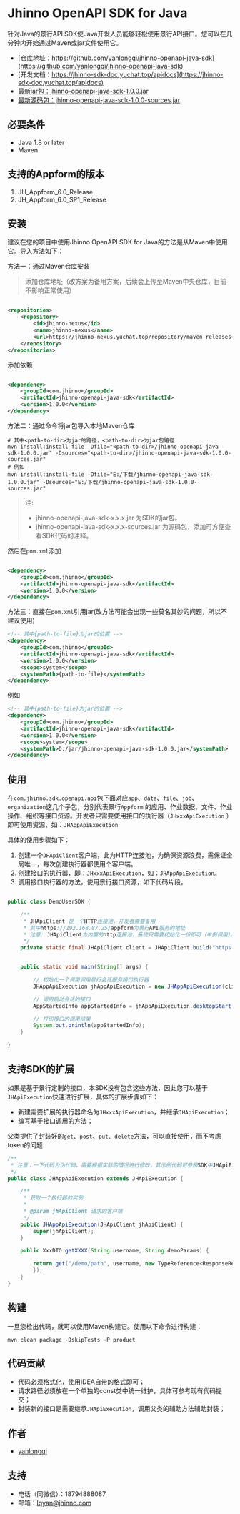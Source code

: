 # Jhinno OpenAPI SDK for Java

针对Java的景行API SDK使Java开发人员能够轻松使用景行API接口。您可以在几分钟内开始通过Maven或jar文件使用它。

- [仓库地址：https://github.com/yanlongqi/jhinno-openapi-java-sdk](https://github.com/yanlongqi/jhinno-openapi-java-sdk)
- [开发文档：https://jhinno-sdk-doc.yuchat.top/apidocs](https://jhinno-sdk-doc.yuchat.top/apidocs)
- [最新jar包：jhinno-openapi-java-sdk-1.0.0.jar](https://jhinno-jenkins.yuchat.top/job/jhinno-openapi-java-sdk/lastSuccessfulBuild/artifact/target/jhinno-openapi-java-sdk-1.0.0.jar)
- [最新源码包：jhinno-openapi-java-sdk-1.0.0-sources.jar](https://jhinno-jenkins.yuchat.top/job/jhinno-openapi-java-sdk/lastSuccessfulBuild/artifact/target/jhinno-openapi-java-sdk-1.0.0-sources.jar)

## 必要条件

- Java 1.8 or later
- Maven

## 支持的Appform的版本

1. JH_Appform_6.0_Release
2. JH_Appform_6.0_SP1_Release

## 安装

建议在您的项目中使用Jhinno OpenAPI SDK for Java的方法是从Maven中使用它。导入方法如下：

方法一：通过Maven仓库安装

> 添加仓库地址（改方案为备用方案，后续会上传至Maven中央仓库，目前不影响正常使用）

```xml

<repositories>
    <repository>
        <id>jhinno-nexus</id>
        <name>jhinno-nexus</name>
        <url>https://jhinno-nexus.yuchat.top/repository/maven-releases</url>
    </repository>
</repositories>
```

添加依赖

```xml

<dependency>
    <groupId>com.jhinno</groupId>
    <artifactId>jhinno-openapi-java-sdk</artifactId>
    <version>1.0.0</version>
</dependency>
```

方法二：通过命令将jar包导入本地Maven仓库

```shell
# 其中<path-to-dir>为jar的路径，<path-to-dir>为jar包路径
mvn install:install-file -Dfile="<path-to-dir>/jhinno-openapi-java-sdk-1.0.0.jar" -Dsources="<path-to-dir>/jhinno-openapi-java-sdk-1.0.0-sources.jar"
# 例如
mvn install:install-file -Dfile="E:/下载/jhinno-openapi-java-sdk-1.0.0.jar" -Dsources="E:/下载/jhinno-openapi-java-sdk-1.0.0-sources.jar"
```

> 注: 
> - jhinno-openapi-java-sdk-x.x.x.jar 为SDK的jar包。
> - jhinno-openapi-java-sdk-x.x.x-sources.jar 为源码包，添加可方便查看SDK代码的注释。

然后在`pom.xml`添加

```xml

<dependency>
    <groupId>com.jhinno</groupId>
    <artifactId>jhinno-openapi-java-sdk</artifactId>
    <version>1.0.0</version>
</dependency>
```

方法三：直接在`pom.xml`引用jar(改方法可能会出现一些莫名其妙的问题，所以不建议使用)

```xml
<!-- 其中{path-to-file}为jar的位置 -->
<dependency>
    <groupId>com.jhinno</groupId>
    <artifactId>jhinno-openapi-java-sdk</artifactId>
    <version>1.0.0</version>
    <scope>system</scope>
    <systemPath>{path-to-file}</systemPath>
</dependency>
```

例如

```xml
<!-- 其中{path-to-file}为jar的位置 -->
<dependency>
    <groupId>com.jhinno</groupId>
    <artifactId>jhinno-openapi-java-sdk</artifactId>
    <version>1.0.0</version>
    <scope>system</scope>
    <systemPath>D:/jar/jhinno-openapi-java-sdk-1.0.0.jar</systemPath>
</dependency>
```

## 使用

在`com.jhinno.sdk.openapi.api`包下面对应`app`、`data`、`file`、`job`、`organization`这几个子包，分别代表景行`Appform`
的应用、作业数据、文件、作业操作、组织等接口资源。开发者只需要使用接口的执行器（`JHxxxApiExecution`
）即可使用资源，如：`JHAppApiExecution`

具体的使用步骤如下：

1. 创建一个`JHApiClient`客户端，此为HTTP连接池，为确保资源浪费，需保证全局唯一，每次创建执行器都使用个客户端。
2. 创建接口的执行器，即：`JHxxxApiExecution`，如：`JHAppApiExecution`。
3. 调用接口执行器的方法，使用景行接口资源，如下代码片段。

```java

public class DemoUserSDK {

    /**
     * JHApiClient 是一个HTTP连接池，开发者需要复用
     * 其中https://192.168.87.25/appform为景行API服务的地址
     * 注意: JHApiClient为内置的http连接池，系统只需要初始化一份即可（单例调用）。
     */
    private static final JHApiClient client = JHApiClient.build("https://192.168.87.25/appform");


    public static void main(String[] args) {

        // 初始化一个调用调用景行会话服务接口执行器
        JHAppApiExecution jhAppApiExecution = new JHAppApiExecution(client);

        // 调用启动会话的接口
        AppStartedInfo appStartedInfo = jhAppApiExecution.desktopStart("jhadmin", "linux_desktop", new AppStartRequest());

        // 打印接口的调用结果
        System.out.println(appStartedInfo);
    }

}

```

## 支持SDK的扩展

如果是基于景行定制的接口，本SDK没有包含这些方法，因此您可以基于`JHApiExecution`快速进行扩展，具体的扩展步骤如下：

- 新建需要扩展的执行器命名为`JHxxxApiExecution`，并继承`JHApiExecution`；
- 编写基于接口调用的方法；

父类提供了封装好的`get`、`post`、`put`、`delete`方法，可以直接使用，而不考虑token的问题

```java
/**
 * 注意：一下代码为伪代码，需要根据实际的情况进行修改，其示例代码可参照SDK中JHApiExecution子类的实现
 */
public class JHAppApiExecution extends JHApiExecution {

    /**
     * 获取一个执行器的实例
     *
     * @param jhApiClient 请求的客户端
     */
    public JHAppApiExecution(JHApiClient jhApiClient) {
        super(jhApiClient);
    }

    public XxxDTO getXXXX(String username, String demoParams) {

        return get("/demo/path", username, new TypeReference<ResponseResult<XxxDTO>>() {
        });
    }
}

```

## 构建

一旦您检出代码，就可以使用Maven构建它。使用以下命令进行构建：

```shell
mvn clean package -DskipTests -P product
```

## 代码贡献

- 代码必须格式化，使用IDEA自带的格式即可；
- 请求路径必须放在一个单独的const类中统一维护，具体可参考现有代码提交；
- 封装新的接口是需要继承`JHApiExecution`，调用父类的辅助方法辅助封装；

## 作者

- [yanlongqi](https://github.com/yanlongqi)

## 支持

- 电话（同微信）：18794888087
- 邮箱：lqyan@jhinno.com
